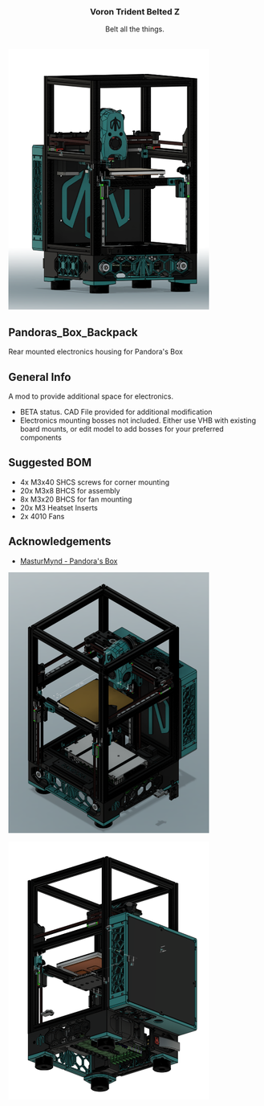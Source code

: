 <br/>
<p align="center">
  <h3 align="center">Voron Trident Belted Z</h3>

  <p align="center">
    Belt all the things.
    <br/>
    <br/>
  </p>
</p>

<p align="left">
  <img src="images/PBK_iso.png" width="400">
</p>

## Pandoras_Box_Backpack
Rear mounted electronics housing for Pandora's Box

## General Info
A mod to provide additional space for electronics.

 - BETA status.  CAD File provided for additional modification
 - Electronics mounting bosses not included.  Either use VHB with existing board mounts, or edit model to add bosses for your preferred components


## Suggested BOM
 - 4x M3x40 SHCS screws for corner mounting
 - 20x M3x8 BHCS for assembly
 - 8x M3x20 BHCS for fan mounting
 - 20x M3 Heatset Inserts
 - 2x 4010 Fans


## Acknowledgements

* [MasturMynd - Pandora's Box](https://github.com/MasturMynd/Pandoras_Box)


<p align="left">
  <img src="images/PBK_overview.png" width="400">
</p>

<p align="left">
  <img src="images/PBK_overview_2.png" width="400">
</p>

